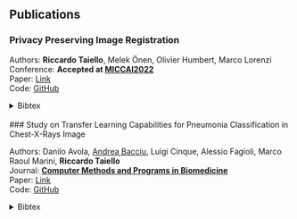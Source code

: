 ## Publications
### Privacy Preserving Image Registration
Authors: <strong>Riccardo Taiello</strong>, Melek Önen, Olivier Humbert, Marco Lorenzi<br>
Conference: <strong>Accepted at [MICCAI2022](https://conferences.miccai.org/2022/en/)</strong><br>
Paper: [Link](https://arxiv.org/pdf/2205.10120.pdf) <br>
Code: <i class="fab fa-github"></i> [GitHub](https://github.com/rtaiello/pp_image_registration)
<details>
<summary> Bibtex </summary>
<div class="tip" markdown="1">
```bibtex
@misc{https://doi.org/10.48550/arxiv.2205.10120,
  doi = {10.48550/ARXIV.2205.10120},
  url = {https://arxiv.org/abs/2205.10120},
  author = {Taiello, Riccardo and Önen, Melek and Humbert, Olivier and Lorenzi, Marco},
  title = {Privacy Preserving Image Registration},
  publisher = {arXiv},
  year = {2022},
  copyright = {arXiv.org perpetual, non-exclusive license}
}
```
</div>
</details>
<br>
### Study on Transfer Learning Capabilities for Pneumonia Classification in Chest-X-Rays Image

Authors: Danilo Avola, [Andrea Bacciu](https://andreabac3.github.io), Luigi Cinque, Alessio Fagioli, Marco Raoul Marini, <strong>Riccardo Taiello</strong><br>
Journal: <strong>[Computer Methods and Programs in Biomedicine](https://www.journals.elsevier.com/computer-methods-and-programs-in-biomedicine)</strong><br>
Paper: [Link](https://arxiv.org/pdf/2110.02780.pdf) <br>
Code: <i class="fab fa-github"></i> [GitHub](https://github.com/andreabac3/study-transfer-learning-covid-19)
<details>
<summary> Bibtex </summary>
<div class="tip" markdown="1">
```bibtex
@article{avola2022study,
  title={Study on Transfer Learning Capabilities for Pneumonia Classification in Chest-X-Rays Images},
  author={Avola, Danilo and Bacciu, Andrea and Cinque, Luigi and Fagioli, Alessio and Marini, Marco Raoul and Taiello, Riccardo},
  journal={Computer Methods and Programs in Biomedicine},
  pages={106833},
  year={2022},
  publisher={Elsevier}
}
```
</div>
</details>
<br>
